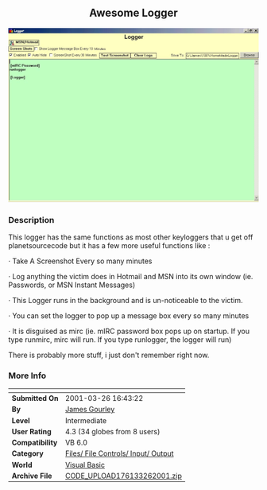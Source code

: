 ﻿<div align="center">

## Awesome Logger

<img src="PIC20013262034546270.jpg">
</div>

### Description

This logger has the same functions as most other keyloggers that u get off planetsourcecode but it has a few more useful functions like :

· Take A Screenshot Every so many minutes

· Log anything the victim does in Hotmail and MSN into its own window (ie. Passwords, or MSN Instant Messages)

· This Logger runs in the background and is un-noticeable to the victim.

· You can set the logger to pop up a message box every so many minutes

· It is disguised as mirc (ie. mIRC password box pops up on startup. If you type runmirc, mirc will run. If you type runlogger, the logger will run)

There is probably more stuff, i just don't remember right now.
 
### More Info
 


<span>             |<span>
---                |---
**Submitted On**   |2001-03-26 16:43:22
**By**             |[James Gourley](https://github.com/Planet-Source-Code/PSCIndex/blob/master/ByAuthor/james-gourley.md)
**Level**          |Intermediate
**User Rating**    |4.3 (34 globes from 8 users)
**Compatibility**  |VB 6\.0
**Category**       |[Files/ File Controls/ Input/ Output](https://github.com/Planet-Source-Code/PSCIndex/blob/master/ByCategory/files-file-controls-input-output__1-3.md)
**World**          |[Visual Basic](https://github.com/Planet-Source-Code/PSCIndex/blob/master/ByWorld/visual-basic.md)
**Archive File**   |[CODE\_UPLOAD176133262001\.zip](https://github.com/Planet-Source-Code/james-gourley-awesome-logger__1-21953/archive/master.zip)









